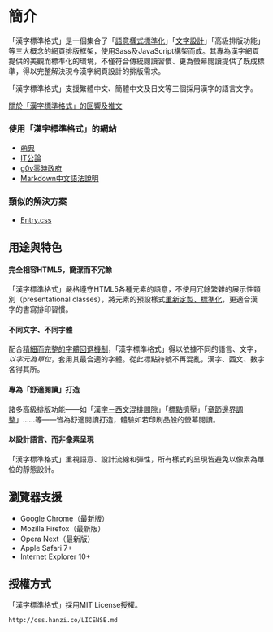 
 簡介
=====
「漢字標準格式」是一個集合了「[語意樣式標準化][normalise]」「[文字設計][typography]」「高級排版功能」等三大概念的網頁排版框架，使用Sass及JavaScript構架而成。其專為漢字網頁提供的美觀而標準化的環境，不僅符合傳統閱讀習慣、更為螢幕閱讀提供了既成標準，得以完整解決現今漢字網頁設計的排版需求。

[normalise]: /manual/yangshi_biaozhunhua
[typography]: /manual/wenzisheji

「漢字標準格式」支援繁體中文、簡體中文及日文等三個採用漢字的語言文字。

<p id='tweets-about-han'><a class="twitter-timeline" href="https://twitter.com/ethantw/timelines/419245224007696385" data-widget-id="529469943549419521">關於「漢字標準格式」的回響及推文</a>
<script>!function(d,s,id){var js,fjs=d.getElementsByTagName(s)[0],p=/^http:/.test(d.location)?'http':'https';if(!d.getElementById(id)){js=d.createElement(s);js.id=id;js.src=p+"://platform.twitter.com/widgets.js";fjs.parentNode.insertBefore(js,fjs);}}(document,"script","twitter-wjs");</script>

### 使用「漢字標準格式」的網站 <!-- #used-by -->
- [萌典](https://moedict.tw/)
- [IT公論](http://itgonglun.com/)
- [g0v零時政府](http://g0v.tw/)
- [Markdown中文語法說明](http://markdown.tw/)

### 類似的解決方案 <!-- #similar-solutions -->
- [Entry.css](http://nodejs.in/Entry.css/)

 用途與特色 <!-- #featuring -->
----------
#### 完全相容HTML5，簡潔而不冗餘 <!-- #html5-ready -->
「漢字標準格式」嚴格遵守HTML5各種元素的語意，不使用冗餘繁雜的展示性類別（<span lang='en'>presentational classes</span>），將元素的預設樣式[重新定製、標準化][normalise]，更適合漢字的書寫排印習慣。

#### 不同文字、不同字體 <!-- #character-friendly -->
配合[精細而完整的字體回退機制][fallback]，「漢字標準格式」得以依據不同的語言、文字，*以字元為單位*，套用其最合適的字體。從此標點符號不再混亂，漢字、西文、數字各得其所。

[fallback]: /manual/wenzisheji#ziti_huitui_jizhi

#### 專為「舒適閱讀」打造 <!-- #readability -->
諸多高級排版功能——如「[漢字－西文混排間隙][hws]」「[標點擠壓][jiya]」「[章節邊界調整][well-knit]」……等——皆為舒適閱讀打造，體驗如若印刷品般的螢幕閱讀。

[hws]: /manual/hang_de_zucheng#hanzi-xiwen_hunpai_jianxi
[jiya]: /manual/hang_de_zucheng#biaodian_jiya
[well-knit]: /manual/zhangjie_de_bianpai#wenzhang_zhangjie_yu_neirong_de_bianjie_tiaozheng

#### 以設計語言、而非像素呈現 <!-- #non-pixel-design -->
「漢字標準格式」重視語意、設計流線和彈性，所有樣式的呈現皆避免以像素為單位的靜態設計。

 瀏覽器支援 <!-- #browser-support -->
----------
- Google Chrome（最新版）
- Mozilla Firefox（最新版）
- Opera Next（最新版）
- Apple Safari 7+
- Internet Explorer 10+

 授權方式 <!-- #license -->
---------
「漢字標準格式」採用MIT License授權。

```
http://css.hanzi.co/LICENSE.md
```
